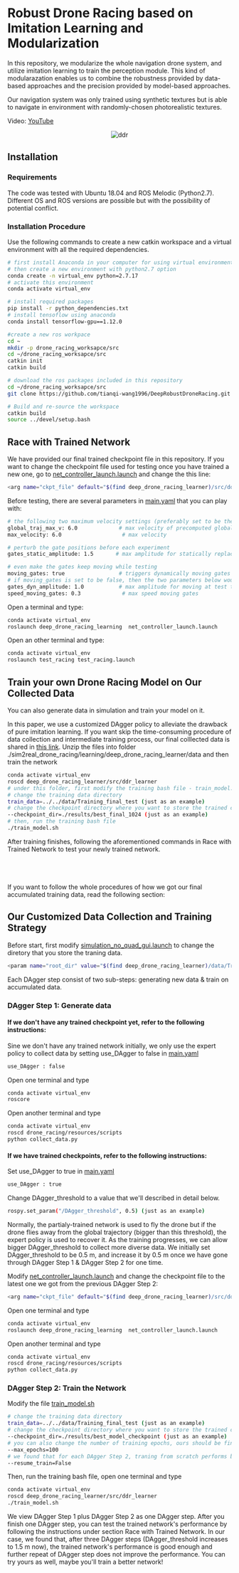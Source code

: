 # Robust Drone Racing based on Imitation Learning and Modularization
In this repository, we modularize the whole navigation drone system, and utilize imitation learning to train the perception module.
This kind of modularazation enables us to combine the robustness provided by data-based approaches and the precision provided by model-based approaches. 

Our navigation system was only trained using synthetic textures but is able to navigate in environment with randomly-chosen photorealistic textures.

Video: [YouTube](https://youtu.be/8ws1VSvASHc)

<p align="center">
  <img src="./sim2real_drone_racing/docs/experiment.gif" alt="ddr">
</p>

## Installation

### Requirements

The code was tested with Ubuntu 18.04 and ROS Melodic (Python2.7).
Different OS and ROS versions are possible but with the possibility of potential conflict.

### Installation Procedure

Use the following commands to create a new catkin workspace and a virtual environment with all the required dependencies.

```bash
# first install Anaconda in your computer for using virtual environments
# then create a new environment with python2.7 option
conda create -n virtual_env python=2.7.17
# activate this environment
conda activate virtual_env

# install required packages
pip install -r python_dependencies.txt
# install tensoflow using anaconda
conda install tensorflow-gpu==1.12.0

#create a new ros workpace
cd ~
mkdir -p drone_racing_worksapce/src
cd ~/drone_racing_worksapce/src
catkin init
catkin build

# download the ros packages included in this repository
cd ~/drone_racing_worksapce/src
git clone https://github.com/tianqi-wang1996/DeepRobustDroneRacing.git

# Build and re-source the workspace
catkin build
source ../devel/setup.bash
```


## Race with Trained Network

We have provided our final trained checkpoint file in this repository.
If you want to change the checkpoint file used for testing once you have trained a new one, go to [net_controller_launch.launch](./sim2real_drone_racing/learning/deep_drone_racing_learning_node/launch/net_controller_launch.launch) 
and change the this line:
```bash
<arg name="ckpt_file" default="$(find deep_drone_racing_learner)/src/ddr_learner/results/best_model_without_warmup_1.5/model_latest"/>
```
Before testing, there are several parameters in [main.yaml](./sim2real_drone_racing/drone_racing/drone_racing/parameters/main.yaml) that you can play with:
```bash
# the following two maximum velocity settings (preferably set to be the same)
global_traj_max_v: 6.0             # max velocity of precomputed global trajectory
max_velocity: 6.0                   # max velocity

# perturb the gate positions before each experiment
gates_static_amplitude: 1.5       # max amplitude for statically replacing the gates at new runs

# even make the gates keep moving while testing
moving_gates: true                 # triggers dynamically moving gates
# if moving_gates is set to be false, then the two parameters below would be ignored
gates_dyn_amplitude: 1.0           # max amplitude for moving at test time
speed_moving_gates: 0.3             # max speed moving gates

```

Open a terminal and type:
```bash
conda activate virtual_env
roslaunch deep_drone_racing_learning  net_controller_launch.launch

```

Open an other terminal and type:
```bash
conda activate virtual_env
roslaunch test_racing test_racing.launch

```

## Train your own Drone Racing Model on Our Collected Data
You can also generate data in simulation and train your model on it. 

In this paper, we use a customized DAgger policy to alleviate the drawback of pure imitation learning. If you want skip the time-consuming procedure of data collection and intermediate training process, our final colllected data is shared in [this link](https://drive.google.com/file/d/1o8MM5zCbC3CgiHmArsvOy51HmqmRe46R/view?usp=sharing). Unzip the files into folder ./sim2real_drone_racing/learning/deep_drone_racing_learner/data and then train the network
```bash
conda activate virtual_env
roscd deep_drone_racing_learner/src/ddr_learner
# under this folder, first modify the training bash file - train_model.sh,
# change the training data directory
train_data=../../data/Training_final_test (just as an example)
# change the checkpoint directory where you want to store the trained checkpoints
--checkpoint_dir=./results/best_final_1024 (just as an example)
# then, run the training bash file
./train_model.sh

```
After training finishes, following the aforementioned commands in Race with Trained Network to test your newly trained network.
\
\
\
\
\
If you want to follow the whole procedures of how we got our final accumulated training data, read the following section: 
## Our Customized Data Collection and Training Strategy

Before start, first modify [simulation_no_quad_gui.launch](./sim2real_drone_racing/drone_racing/drone_racing/launch/simulation_no_quad_gui.launch) to change the diretory that you store the traning data.
```bash
<param name="root_dir" value="$(find deep_drone_racing_learner)/data/Traning_data_my"/>

```
Each DAgger step consist of two sub-steps: generating new data & train on accumulated data.
### DAgger Step 1: Generate data
#### If we don't have any trained checkpoint yet, refer to the following instructions:

Sine we don't have any trained network initially, we only use the expert policy to collect data by setting use_DAgger to false in [main.yaml](./sim2real_drone_racing/drone_racing/drone_racing/parameters/main.yaml)
```bash
use_DAgger : false

```
Open one terminal and type
```bash
conda activate virtual_env
roscore

```
Open another terminal and type
```bash
conda activate virtual_env
roscd drone_racing/resources/scripts
python collect_data.py

```
#### If we have trained checkpoints, refer to the following instructions:
Set use_DAgger to true in [main.yaml](./sim2real_drone_racing/drone_racing/drone_racing/parameters/main.yaml)
```bash
use_DAgger : true

```
Change DAgger_threshold to a value that we'll described in detail below.
```bash
rospy.set_param("/DAgger_threshold", 0.5) (just as an example)


```
Normally, the partialy-trained network is used to fly the drone but if the drone flies away from the global trajectory (bigger than this threshold), the expert policy is used to recover it. As the training progresses, we can allow bigger DAgger_threshold to collect more diverse data.
We initially set DAgger_threshold to be 0.5 m, and increase it by 0.5 m once we have gone through DAgger Step 1 & DAgger Step 2 for one time.

Modify [net_controller_launch.launch](./sim2real_drone_racing/learning/deep_drone_racing_learning_node/launch/net_controller_launch.launch) 
and change the checkpoint file to the latest one we got from the previous DAgger Step 2:
```bash
<arg name="ckpt_file" default="$(find deep_drone_racing_learner)/src/ddr_learner/results/best_model_checkpoint/model_latest"/>
```
Open one terminal and type
```bash
conda activate virtual_env
roslaunch deep_drone_racing_learning  net_controller_launch.launch

```

Open another terminal and type
```bash
conda activate virtual_env
roscd drone_racing/resources/scripts
python collect_data.py

```


### DAgger Step 2: Train the Network
Modify the file [train_model.sh](./sim2real_drone_racing/learning/deep_drone_racing_learner/src/ddr_learner/train_model.sh) 
```bash
# change the training data directory
train_data=../../data/Training_final_test (just as an example)
# change the checkpoint directory where you want to store the trained checkpoints
--checkpoint_dir=./results/best_model_checkpoint (just as an example)
# you can also change the number of training epochs, ours should be fine
--max_epochs=100
# we found that for each DAgger Step 2, traning from scratch performs better, as a result we set resume_train to false
--resume_train=False
```

Then, run the training bash file, open one terminal and type
```bash
conda activate virtual_env
roscd deep_drone_racing_learner/src/ddr_learner
./train_model.sh

```

We view DAgger Step 1 plus DAgger Step 2 as one DAgger step. After you finish one DAgger step, you can test the trained network's performance by following the instructions under section Race with Trained Network. In our case, we found that, after three DAgger steps (DAgger_threshold increases to 1.5 m now), the trained network's performance is good enough and further repeat of DAgger step does not improve the performance. You can try yours as well, maybe you'll train a better network!
